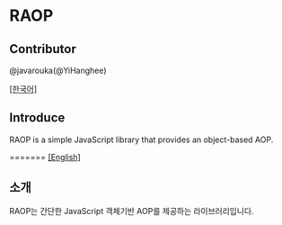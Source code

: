 RAOP
=======

Contributor
--
@javarouka(@YiHanghee)

<a name="english"></a>
[[한국어]](#korean)

Introduce
--
RAOP is a simple JavaScript library that provides an object-based AOP.

=======
<a name="korean"></a>
[[English]](#english)

소개
--
RAOP는 간단한 JavaScript 객체기반 AOP를 제공하는 라이브러리입니다.
